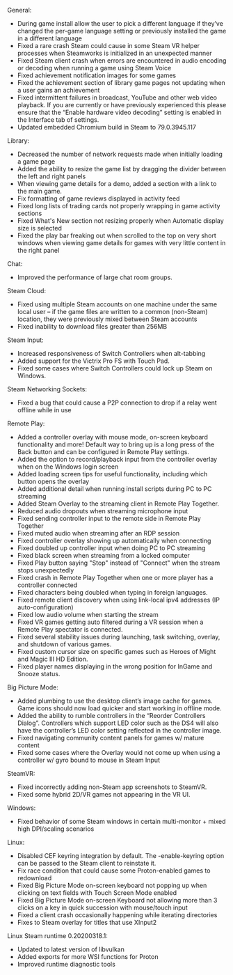 General:

   * During game install allow the user to pick a different language if they’ve changed the per-game language setting or previously installed the game in a different language
   * Fixed a rare crash Steam could cause in some Steam VR helper processes when Steamworks is initialized in an unexpected manner
   * Fixed Steam client crash when errors are encountered in audio encoding or decoding when running a game using Steam Voice
   * Fixed achievement notification images for some games
   * Fixed the achievement section of library game pages not updating when a user gains an achievement
   * Fixed intermittent failures in broadcast, YouTube and other web video playback. If you are currently or have previously experienced this please ensure that the “Enable hardware video decoding” setting is enabled in the Interface tab of settings.
   * Updated embedded Chromium build in Steam to 79.0.3945.117


Library:

   * Decreased the number of network requests made when initially loading a game page
   * Added the ability to resize the game list by dragging the divider between the left and right panels
   * When viewing game details for a demo, added a section with a link to the main game.
   * Fix formatting of game reviews displayed in activity feed
   * Fixed long lists of trading cards not properly wrapping in game activity sections
   * Fixed What's New section not resizing properly when Automatic display size is selected
   * Fixed the play bar freaking out when scrolled to the top on very short windows when viewing game details for games with very little content in the right panel


Chat:

   * Improved the performance of large chat room groups.


Steam Cloud:

   * Fixed using multiple Steam accounts on one machine under the same local user – if the game files are written to a common (non-Steam) location, they were previously mixed between Steam accounts
   * Fixed inability to download files greater than 256MB


Steam Input:

   * Increased responsiveness of Switch Controllers when alt-tabbing
   * Added support for the Victrix Pro FS with Touch Pad.
   * Fixed some cases where Switch Controllers could lock up Steam on Windows.


Steam Networking Sockets:

   * Fixed a bug that could cause a P2P connection to drop if a relay went offline while in use


Remote Play:

   * Added a controller overlay with mouse mode, on-screen keyboard functionality and more! Default way to bring up is a long press of the Back button and can be configured in Remote Play settings.
   * Added the option to record/playback input from the controller overlay when on the Windows login screen
   * Added loading screen tips for useful functionality, including which button opens the overlay
   * Added additional detail when running install scripts during PC to PC streaming
   * Added Steam Overlay to the streaming client in Remote Play Together.
   * Reduced audio dropouts when streaming microphone input
   * Fixed sending controller input to the remote side in Remote Play Together
   * Fixed muted audio when streaming after an RDP session
   * Fixed controller overlay showing up automatically when connecting
   * Fixed doubled up controller input when doing PC to PC streaming
   * Fixed black screen when streaming from a locked computer
   * Fixed Play button saying "Stop" instead of "Connect" when the stream stops unexpectedly
   * Fixed crash in Remote Play Together when one or more player has a controller connected
   * Fixed characters being doubled when typing in foreign languages.
   * Fixed remote client discovery when using link-local ipv4 addresses (IP auto-configuration)
   * Fixed low audio volume when starting the stream
   * Fixed VR games getting auto filtered during a VR session when a Remote Play spectator is connected.
   * Fixed several stability issues during launching, task switching, overlay, and shutdown of various games.
   * Fixed custom cursor size on specific games such as Heroes of Might and Magic III HD Edition.
   * Fixed player names displaying in the wrong position for InGame and Snooze status.


Big Picture Mode:

   * Added plumbing to use the desktop client’s image cache for games. Game icons should now load quicker and start working in offline mode.
   * Added the ability to rumble controllers in the “Reorder Controllers Dialog”. Controllers which support LED color such as the DS4 will also have the controller’s LED color setting reflected in the controller image.
   * Fixed navigating community content panels for games w/ mature content
   * Fixed some cases where the Overlay would not come up when using a controller w/ gyro bound to mouse in Steam Input


SteamVR:

   * Fixed incorrectly adding non-Steam app screenshots to SteamVR.
   * Fixed some hybrid 2D/VR games not appearing in the VR UI.


Windows:

   * Fixed behavior of some Steam windows in certain multi-monitor + mixed high DPI/scaling scenarios


Linux:

   * Disabled CEF keyring integration by default. The -enable-keyring option can be passed to the Steam client to reinstate it.
   * Fix race condition that could cause some Proton-enabled games to redownload
   * Fixed Big Picture Mode on-screen keyboard not popping up when clicking on text fields with Touch Screen Mode enabled
   * Fixed Big Picture Mode on-screen Keyboard not allowing more than 3 clicks on a key in quick succession with mouse/touch input
   * Fixed a client crash occasionally happening while iterating directories
   * Fixes to Steam overlay for titles that use XInput2


Linux Steam runtime 0.20200318.1:

   * Updated to latest version of libvulkan
   * Added exports for more WSI functions for Proton
   * Improved runtime diagnostic tools